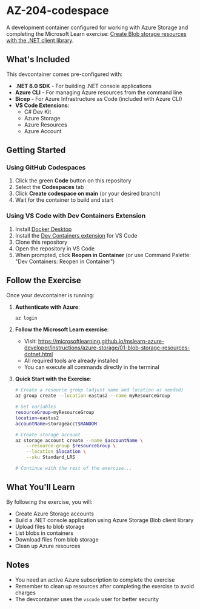 # AZ-204-codespace

A development container configured for working with Azure Storage and completing the Microsoft Learn exercise: [Create Blob storage resources with the .NET client library](https://microsoftlearning.github.io/mslearn-azure-developer/instructions/azure-storage/01-blob-storage-resources-dotnet.html).

## What's Included

This devcontainer comes pre-configured with:

- **.NET 8.0 SDK** - For building .NET console applications
- **Azure CLI** - For managing Azure resources from the command line
- **Bicep** - For Azure Infrastructure as Code (included with Azure CLI)
- **VS Code Extensions**:
  - C# Dev Kit
  - Azure Storage
  - Azure Resources
  - Azure Account

## Getting Started

### Using GitHub Codespaces

1. Click the green **Code** button on this repository
2. Select the **Codespaces** tab
3. Click **Create codespace on main** (or your desired branch)
4. Wait for the container to build and start

### Using VS Code with Dev Containers Extension

1. Install [Docker Desktop](https://www.docker.com/products/docker-desktop)
2. Install the [Dev Containers extension](https://marketplace.visualstudio.com/items?itemName=ms-vscode-remote.remote-containers) for VS Code
3. Clone this repository
4. Open the repository in VS Code
5. When prompted, click **Reopen in Container** (or use Command Palette: "Dev Containers: Reopen in Container")

## Follow the Exercise

Once your devcontainer is running:

1. **Authenticate with Azure**:
   ```bash
   az login
   ```

2. **Follow the Microsoft Learn exercise**:
   - Visit: https://microsoftlearning.github.io/mslearn-azure-developer/instructions/azure-storage/01-blob-storage-resources-dotnet.html
   - All required tools are already installed
   - You can execute all commands directly in the terminal

3. **Quick Start with the Exercise**:
   ```bash
   # Create a resource group (adjust name and location as needed)
   az group create --location eastus2 --name myResourceGroup
   
   # Set variables
   resourceGroup=myResourceGroup
   location=eastus2
   accountName=storageacct$RANDOM
   
   # Create storage account
   az storage account create --name $accountName \
       --resource-group $resourceGroup \
       --location $location \
       --sku Standard_LRS
   
   # Continue with the rest of the exercise...
   ```

## What You'll Learn

By following the exercise, you will:
- Create Azure Storage accounts
- Build a .NET console application using Azure Storage Blob client library
- Upload files to blob storage
- List blobs in containers
- Download files from blob storage
- Clean up Azure resources

## Notes

- You need an active Azure subscription to complete the exercise
- Remember to clean up resources after completing the exercise to avoid charges
- The devcontainer uses the `vscode` user for better security